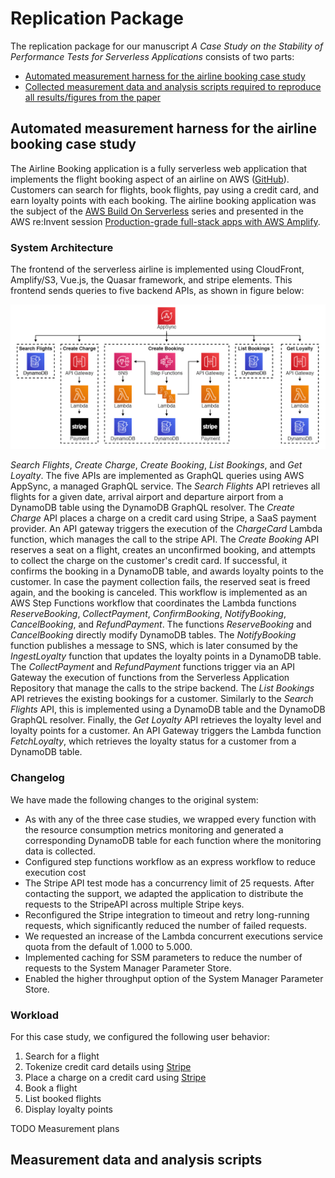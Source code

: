 # Replication Package
The replication package for our manuscript _A Case Study on the Stability of Performance Tests for Serverless Applications_ consists of two parts:
* [Automated measurement harness for the airline booking case study](#Automated-measurement-harness-for-the-airline-booking-case-study)
* [Collected measurement data and analysis scripts required to reproduce all results/figures from the paper](#Measurement-data-and-analysis-scripts)

## Automated measurement harness for the airline booking case study
The Airline Booking application is a fully serverless web application that implements the flight booking aspect of an airline on AWS ([GitHub](https://github.com/aws-samples/aws-serverless-airline-booking)). Customers can search for flights, book flights, pay using a credit card, and earn loyalty points with each booking. The airline booking application was the subject of the [AWS Build On Serverless](https://pages.awscloud.com/GLOBAL-devstrategy-OE-BuildOnServerless-2019-reg-event.html) series and presented in the AWS re:Invent session [Production-grade full-stack apps with AWS Amplify](https://www.youtube.com/watch?v=DcrtvgaVdCU).

### System Architecture
The frontend of the serverless airline is implemented using CloudFront, Amplify/S3, Vue.js, the Quasar framework, and stripe elements. 
This frontend sends queries to five backend APIs, as shown in figure below: 
<p align="center">
<img src="https://github.com/ServerlessLoadTesting/ReplicationPackage/blob/main/images/serverlessairline.png?raw=true" width="800">
</p>

_Search Flights_, _Create Charge_, _Create Booking_, _List Bookings_, and _Get Loyalty_. The five APIs are implemented as GraphQL queries using AWS AppSync, a managed GraphQL service. The _Search Flights_ API retrieves all flights for a given date, arrival airport and departure airport from a DynamoDB table using the DynamoDB GraphQL resolver. 
The _Create Charge_ API places a charge on a credit card using Stripe, a SaaS payment provider. An API gateway triggers the execution of the _ChargeCard_ Lambda function, which manages the call to the stripe API. The _Create Booking_ API reserves a seat on a flight, creates an unconfirmed booking, and attempts to collect the charge on the customer's credit card. If successful, it confirms the booking in a DynamoDB table, and awards loyalty points to the customer. In case the payment collection fails, the reserved seat is freed again, and the booking is canceled. This workflow is implemented as an AWS Step Functions workflow that coordinates the Lambda functions _ReserveBooking_, _CollectPayment_, _ConfirmBooking_, _NotifyBooking_, _CancelBooking_, and _RefundPayment_. The functions _ReserveBooking_ and _CancelBooking_ directly modify DynamoDB tables. The _NotifyBooking_ function publishes a message to SNS, which is later consumed by the _IngestLoyalty_ function that updates the loyalty points in a DynamoDB table. The _CollectPayment_ and _RefundPayment_ functions trigger via an API Gateway the execution of functions from the Serverless Application Repository that manage the calls to the stripe backend. The _List Bookings_ API retrieves the existing bookings for a customer. Similarly to the _Search Flights_ API, this is implemented using a DynamoDB table and the DynamoDB GraphQL resolver. Finally, the _Get Loyalty_ API retrieves the loyalty level and loyalty points for a customer. An API Gateway triggers the Lambda function _FetchLoyalty_, which retrieves the loyalty status for a customer from a DynamoDB table.

### Changelog
We have made the following changes to the original system:
* As with any of the three case studies, we wrapped every function with the resource consumption metrics monitoring and generated a corresponding DynamoDB table for each function where the monitoring data is collected.
* Configured step functions workflow as an express workflow to reduce execution cost
* The Stripe API test mode has a concurrency limit of 25 requests. After contacting the support, we adapted the application to distribute the requests to the StripeAPI across multiple Stripe keys.
* Reconfigured the Stripe integration to timeout and retry long-running requests, which significantly reduced the number of failed requests.
* We requested an increase of the Lambda concurrent executions service quota from the default of 1.000 to 5.000.
* Implemented caching for SSM parameters to reduce the number of requests to the System Manager Parameter Store.
* Enabled the higher throughput option of the System Manager Parameter Store.

### Workload
For this case study, we configured the following user behavior:
1. Search for a flight
2. Tokenize credit card details using [Stripe](https://stripe.com/)
3. Place a charge on a credit card using [Stripe](https://stripe.com/)
4. Book a flight
5. List booked flights
6. Display loyalty points

TODO Measurement plans

## Measurement data and analysis scripts
